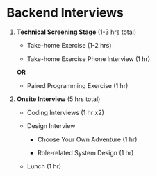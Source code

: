# Backend Interviews

1. **Technical Screening Stage** (1-3 hrs total)

    - Take-home Exercise (1-2 hrs)

    - Take-home Exercise Phone Interview (1 hr)
    
     **OR**
    
    - Paired Programming Exercise (1 hr)

2. **Onsite Interview** (5 hrs total)

    - Coding Interviews (1 hr x2)

    - Design Interview 

        - Choose Your Own Adventure (1 hr)

        - Role-related System Design (1 hr)

    - Lunch (1 hr)

